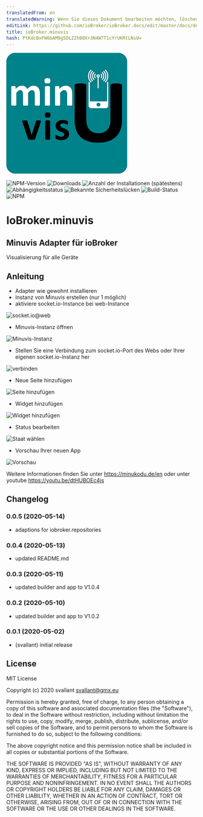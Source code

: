 ```yaml
---
translatedFrom: en
translatedWarning: Wenn Sie dieses Dokument bearbeiten möchten, löschen Sie bitte das Feld "translationsFrom". Andernfalls wird dieses Dokument automatisch erneut übersetzt
editLink: https://github.com/ioBroker/ioBroker.docs/edit/master/docs/de/adapterref/iobroker.minuvis/README.md
title: ioBroker.minuvis
hash: PtKdcBxFW6bAM9g5DLZ2h08X+3N4W7T1cYrUKRtLNsU=
---
```

![Logo](../../../en/adapterref/iobroker.minuvis/admin/minuvis.png)

![NPM-Version](http://img.shields.io/npm/v/iobroker.minuvis.svg)
![Downloads](https://img.shields.io/npm/dm/iobroker.minuvis.svg)
![Anzahl der Installationen (spätestens)](http://iobroker.live/badges/minuvis-installed.svg)
![Abhängigkeitsstatus](https://img.shields.io/david/minukodu/iobroker.minuvis.svg)
![Bekannte Sicherheitslücken](https://snyk.io/test/github/minukodu/ioBroker.minuvis/badge.svg)
![Build-Status](https://travis-ci.org/minukodu/ioBroker.minuvis.svg?branch=master)
![NPM](https://nodei.co/npm/iobroker.minuvis.png?downloads=true)

# IoBroker.minuvis
## Minuvis Adapter für ioBroker
Visualisierung für alle Geräte

## Anleitung
- Adapter wie gewohnt installieren
- Instanz von Minuvis erstellen (nur 1 möglich)
- aktiviere socket.io-Instance bei web-Instance

![socket.io@web](https://minukodu.de/githubimg/web_instance_socket_io.jpg)

- Minuvis-Instanz öffnen

![Minuvis-Instanz](https://minukodu.de/githubimg/minuvis_instance.jpg)

- Stellen Sie eine Verbindung zum socket.io-Port des Webs oder Ihrer eigenen socket.io-Instanz her

![verbinden](https://minukodu.de/githubimg/minuvis_connect.jpg)

- Neue Seite hinzufügen

![Seite hinzufügen](https://minukodu.de/githubimg/minuvis_addpage.jpg)

- Widget hinzufügen

![Widget hinzufügen](https://minukodu.de/githubimg/minuvis_addwidget.jpg)

- Status bearbeiten

![Staat wählen](https://minukodu.de/githubimg/minuvis_selectstate.jpg)

- Vorschau Ihrer neuen App

![Vorschau](https://minukodu.de/githubimg/minuvis_preview.jpg)

Weitere Informationen finden Sie unter https://minukodu.de/en oder unter youtube https://youtu.be/dtHUBOEc4js

## Changelog
### 0.0.5 (2020-05-14)
* adaptions for iobroker.repositories
### 0.0.4 (2020-05-13)
* updated README.md
### 0.0.3 (2020-05-11)
* updated builder and app to V1.0.4
### 0.0.2 (2020-05-10)
* updated builder and app to V1.0.2
### 0.0.1 (2020-05-02)
* (svallant) initial release

## License
MIT License

Copyright (c) 2020 svallant <svallant@gmx.eu>

Permission is hereby granted, free of charge, to any person obtaining a copy
of this software and associated documentation files (the "Software"), to deal
in the Software without restriction, including without limitation the rights
to use, copy, modify, merge, publish, distribute, sublicense, and/or sell
copies of the Software, and to permit persons to whom the Software is
furnished to do so, subject to the following conditions:

The above copyright notice and this permission notice shall be included in all
copies or substantial portions of the Software.

THE SOFTWARE IS PROVIDED "AS IS", WITHOUT WARRANTY OF ANY KIND, EXPRESS OR
IMPLIED, INCLUDING BUT NOT LIMITED TO THE WARRANTIES OF MERCHANTABILITY,
FITNESS FOR A PARTICULAR PURPOSE AND NONINFRINGEMENT. IN NO EVENT SHALL THE
AUTHORS OR COPYRIGHT HOLDERS BE LIABLE FOR ANY CLAIM, DAMAGES OR OTHER
LIABILITY, WHETHER IN AN ACTION OF CONTRACT, TORT OR OTHERWISE, ARISING FROM,
OUT OF OR IN CONNECTION WITH THE SOFTWARE OR THE USE OR OTHER DEALINGS IN THE
SOFTWARE.